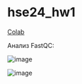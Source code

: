 # hse24_hw1

[Colab](https://colab.research.google.com/drive/1LiFgPc-6aLaJpNbCA3L3Uuae2y1qPX86?usp=sharing)

Анализ FastQC:

![image](https://github.com/kreveto444ka/hse24_hw1/assets/45360131/7b362dd1-8aad-4539-ac80-2e0c734b828c)

![image](https://github.com/kreveto444ka/hse24_hw1/assets/45360131/04c378d6-f8b7-4af7-a1dc-1ae194c48c92)
